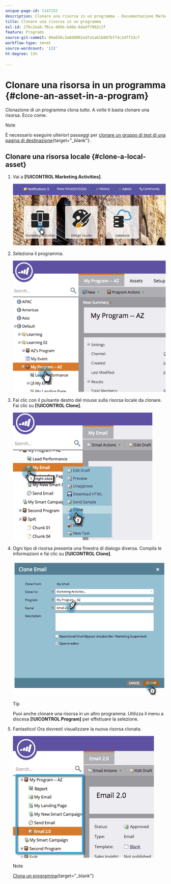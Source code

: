 ```yaml
---
unique-page-id: 1147152
description: Clonare una risorsa in un programma - Documentazione Marketo - Documentazione del prodotto
title: Clonare una risorsa in un programma
exl-id: 27bc2eab-f8ca-405b-b40e-6dadff902c2f
feature: Programs
source-git-commit: 09a656c3a0d0002edfa1a61b987bff4c1dff33cf
workflow-type: tm+mt
source-wordcount: '113'
ht-degree: 13%

---
```


# Clonare una risorsa in un programma {#clone-an-asset-in-a-program}

Clonazione di un programma clona _tutto_. A volte ti basta clonare una risorsa. Ecco come.

>[!NOTE]
>
>È necessario eseguire ulteriori passaggi per [clonare un gruppo di test di una pagina di destinazione](/help/marketo/product-docs/demand-generation/landing-pages/landing-page-actions/cloning-a-landing-page-test-group.md){target="_blank"}.

## Clonare una risorsa locale {#clone-a-local-asset}

1. Vai a **[!UICONTROL Marketing Activities]**.

   ![](assets/login-marketing-activities.png)

1. Seleziona il programma.

   ![](assets/image2014-9-23-15-3a56-3a12.png)

1. Fai clic con il pulsante destro del mouse sulla risorsa locale da clonare. Fai clic su **[!UICONTROL Clone]**.

   ![](assets/image2014-9-23-15-3a56-3a25.png)

1. Ogni tipo di risorsa presenta una finestra di dialogo diversa. Compila le informazioni e fai clic su **[!UICONTROL Clone]**.

   ![](assets/image2014-9-23-15-3a56-3a34.png)

   >[!TIP]
   >
   >Puoi anche clonare una risorsa in un altro programma. Utilizza il menu a discesa **[!UICONTROL Program]** per effettuare la selezione.

1. Fantastico! Ora dovresti visualizzare la nuova risorsa clonata.

   ![](assets/report.jpg)

   >[!NOTE]
   >
   >[Clona un programma](/help/marketo/product-docs/core-marketo-concepts/programs/working-with-programs/clone-a-program.md){target="_blank"}
